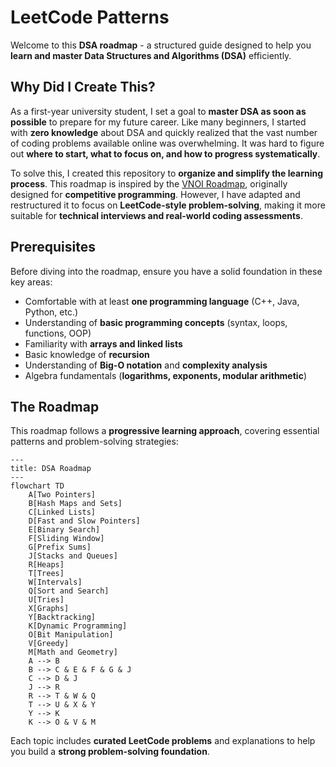 # LeetCode Patterns

Welcome to this **DSA roadmap** - a structured guide designed to help you **learn and master Data Structures and Algorithms (DSA)** efficiently.

## Why Did I Create This?

As a first-year university student, I set a goal to **master DSA as soon as possible** to prepare for my future career. Like many beginners, I started with **zero knowledge** about DSA and quickly realized that the vast number of coding problems available online was overwhelming. It was hard to figure out **where to start, what to focus on, and how to progress systematically**.

To solve this, I created this repository to **organize and simplify the learning process**. This roadmap is inspired by the [VNOI Roadmap](https://roadmap.sh/r/vnoi-roadmap), originally designed for **competitive programming**. However, I have adapted and restructured it to focus on **LeetCode-style problem-solving**, making it more suitable for **technical interviews and real-world coding assessments**.

## Prerequisites

Before diving into the roadmap, ensure you have a solid foundation in these key areas:

- Comfortable with at least **one programming language** (C++, Java, Python, etc.)
- Understanding of **basic programming concepts** (syntax, loops, functions, OOP)
- Familiarity with **arrays and linked lists**
- Basic knowledge of **recursion**
- Understanding of **Big-O notation** and **complexity analysis**
- Algebra fundamentals (**logarithms, exponents, modular arithmetic**)

## The Roadmap

This roadmap follows a **progressive learning approach**, covering essential patterns and problem-solving strategies:

```mermaid
---
title: DSA Roadmap
---
flowchart TD
    A[Two Pointers]
    B[Hash Maps and Sets]
    C[Linked Lists]
    D[Fast and Slow Pointers]
    E[Binary Search]
    F[Sliding Window]
    G[Prefix Sums]
    J[Stacks and Queues]
    R[Heaps]
    T[Trees]
    W[Intervals]
    Q[Sort and Search]
    U[Tries]
    X[Graphs]
    Y[Backtracking]
    K[Dynamic Programming]
    O[Bit Manipulation]
    V[Greedy]
    M[Math and Geometry]
    A --> B
    B --> C & E & F & G & J
    C --> D & J
    J --> R
    R --> T & W & Q
    T --> U & X & Y
    Y --> K
    K --> O & V & M
```

Each topic includes **curated LeetCode problems** and explanations to help you build a **strong problem-solving foundation**.
